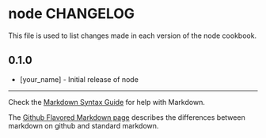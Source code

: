 # node CHANGELOG

This file is used to list changes made in each version of the node cookbook.

## 0.1.0
- [your_name] - Initial release of node

- - -
Check the [Markdown Syntax Guide](http://daringfireball.net/projects/markdown/syntax) for help with Markdown.

The [Github Flavored Markdown page](http://github.github.com/github-flavored-markdown/) describes the differences between markdown on github and standard markdown.
